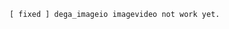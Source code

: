 <!--
 * @Author: your name
 * @Date: 2021-09-07 20:09:11
 * @LastEditTime: 2021-10-26 11:11:14
 * @LastEditors: Please set LastEditors
 * @Description: In User Settings Edit
 * @FilePath: \dega_package\README.md
-->

`[ fixed ] dega_imageio imagevideo not work yet.`